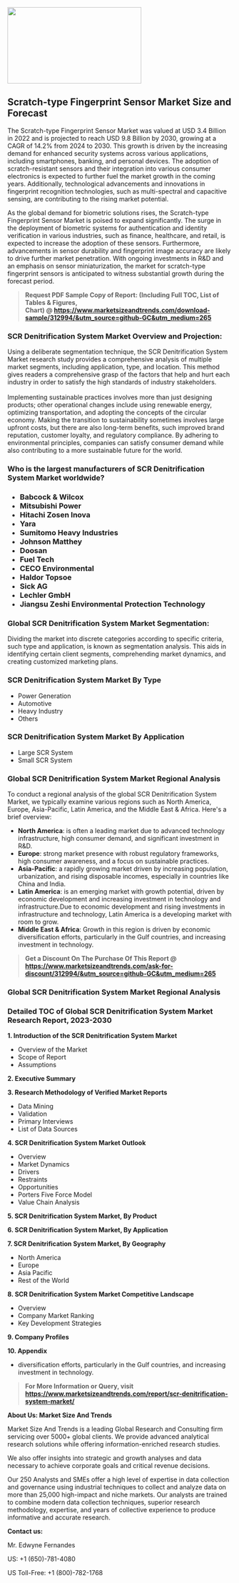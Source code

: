 <p><img class="alignnone size-medium wp-image-20088" src="https://ffe5etoiles.com/wp-content/uploads/2024/12/MST1-300x171.png" alt="" width="300" height="171" /></p><h2>Scratch-type Fingerprint Sensor Market Size and Forecast</h2><p>The Scratch-type Fingerprint Sensor Market was valued at USD 3.4 Billion in 2022 and is projected to reach USD 9.8 Billion by 2030, growing at a CAGR of 14.2% from 2024 to 2030. This growth is driven by the increasing demand for enhanced security systems across various applications, including smartphones, banking, and personal devices. The adoption of scratch-resistant sensors and their integration into various consumer electronics is expected to further fuel the market growth in the coming years. Additionally, technological advancements and innovations in fingerprint recognition technologies, such as multi-spectral and capacitive sensing, are contributing to the rising market potential.</p><p>As the global demand for biometric solutions rises, the Scratch-type Fingerprint Sensor Market is poised to expand significantly. The surge in the deployment of biometric systems for authentication and identity verification in various industries, such as finance, healthcare, and retail, is expected to increase the adoption of these sensors. Furthermore, advancements in sensor durability and fingerprint image accuracy are likely to drive further market penetration. With ongoing investments in R&D and an emphasis on sensor miniaturization, the market for scratch-type fingerprint sensors is anticipated to witness substantial growth during the forecast period.</p></p><blockquote id="" class=""><strong>Request PDF Sample Copy of Report: (Including Full TOC, List of Tables &amp; Figures, Chart)&nbsp;@&nbsp;<strong><a href="https://www.marketsizeandtrends.com/download-sample/312994/&utm_source=github-GC&utm_medium=265" target="_blank">https://www.marketsizeandtrends.com/download-sample/312994/&utm_source=github-GC&utm_medium=265</a></strong></strong></blockquote><h3 id="" class="">SCR Denitrification System Market&nbsp;Overview and Projection:</h3><p id="" class="">Using a deliberate segmentation technique, the SCR Denitrification System Market research study provides a comprehensive analysis of multiple market segments, including application, type, and location. This method gives readers a comprehensive grasp of the factors that help and hurt each industry in order to satisfy the high standards of industry stakeholders. <br /> <br />Implementing sustainable practices involves more than just designing products; other operational changes include using renewable energy, optimizing transportation, and adopting the concepts of the circular economy. Making the transition to sustainability sometimes involves large upfront costs, but there are also long-term benefits, such improved brand reputation, customer loyalty, and regulatory compliance. By adhering to environmental principles, companies can satisfy consumer demand while also contributing to a more sustainable future for the world.</p><h3 id="" class="">Who is the largest manufacturers of&nbsp;SCR Denitrification System Market worldwide?</h3><h3 class=""><p><ul><li>Babcock & Wilcox </li><li> Mitsubishi Power </li><li> Hitachi Zosen Inova </li><li> Yara </li><li> Sumitomo Heavy Industries </li><li> Johnson Matthey </li><li> Doosan </li><li> Fuel Tech </li><li> CECO Environmental </li><li> Haldor Topsoe </li><li> Sick AG </li><li> Lechler GmbH </li><li> Jiangsu Zeshi Environmental Protection Technology</li></ul></p></h3><h3 id="" class="">Global&nbsp;SCR Denitrification System Market Segmentation:</h3><p id="" class="">Dividing the market into discrete categories according to specific criteria, such type and application, is known as segmentation analysis. This aids in identifying certain client segments, comprehending market dynamics, and creating customized marketing plans.</p><h3 id="" class="">SCR Denitrification System Market&nbsp;By Type</h3><p><p><ul><li>Power Generation</li><li> Automotive</li><li> Heavy Industry</li><li> Others</p></li></ul></p></p><h3 id="" class="">SCR Denitrification System Market&nbsp;By Application</h3><p class=""><p><ul><li>Large SCR System</li><li> Small SCR System</li></ul></p></p><h3 id="" class="">Global SCR Denitrification System Market Regional Analysis</h3><p id="" class="">To conduct a regional analysis of the global SCR Denitrification System Market, we typically examine various regions such as North America, Europe, Asia-Pacific, Latin America, and the Middle East &amp; Africa. Here's a brief overview:</p><ul><li><strong>North America</strong>: is often a leading market due to advanced technology infrastructure, high consumer demand, and significant investment in R&amp;D.</li><li><strong>Europe</strong>: strong market presence with robust regulatory frameworks, high consumer awareness, and a focus on sustainable practices.</li><li><strong>Asia-Pacific</strong>: a rapidly growing market driven by increasing population, urbanization, and rising disposable incomes, especially in countries like China and India.</li><li><strong>Latin America</strong>: is an emerging market with growth potential, driven by economic development and increasing investment in technology and infrastructure.Due to economic development and rising investments in infrastructure and technology, Latin America is a developing market with room to grow.</li><li><strong>Middle East &amp; Africa</strong>: Growth in this region is driven by economic diversification efforts, particularly in the Gulf countries, and increasing investment in technology.</li></ul><blockquote id="" class=""><strong>Get a Discount On The Purchase Of This Report @ <strong><a href="https://www.marketsizeandtrends.com/ask-for-discount/312994/&utm_source=github-GC&utm_medium=265" target="_blank">https://www.marketsizeandtrends.com/ask-for-discount/312994/&utm_source=github-GC&utm_medium=265</a></strong></strong></blockquote><h3 id="" class="">Global SCR Denitrification System Market Regional Analysis</h3><h3 id="" class="">Detailed TOC of Global SCR Denitrification System Market Research Report, 2023-2030</h3><p id="" class=""><strong>1. Introduction of the SCR Denitrification System Market</strong></p><ul><li>Overview of the Market</li><li>Scope of Report</li><li>Assumptions</li></ul><p id="" class=""><strong>2. Executive Summary</strong></p><p id="" class=""><strong>3. Research Methodology of Verified Market Reports</strong></p><ul><li>Data Mining</li><li>Validation</li><li>Primary Interviews</li><li>List of Data Sources</li></ul><p id="" class=""><strong>4. SCR Denitrification System Market Outlook</strong></p><ul><li>Overview</li><li>Market Dynamics</li><li>Drivers</li><li>Restraints</li><li>Opportunities</li><li>Porters Five Force Model</li><li>Value Chain Analysis</li></ul><p id="" class=""><strong>5. SCR Denitrification System Market, By Product</strong></p><p id="" class=""><strong>6. SCR Denitrification System Market, By Application</strong></p><p id="" class=""><strong>7. SCR Denitrification System Market, By Geography</strong></p><ul><li>North America</li><li>Europe</li><li>Asia Pacific</li><li>Rest of the World</li></ul><p id="" class=""><strong>8. SCR Denitrification System Market Competitive Landscape</strong></p><ul><li>Overview</li><li>Company Market Ranking</li><li>Key Development Strategies</li></ul><p id="" class=""><strong>9. Company Profiles</strong></p><p id="" class=""><strong>10. Appendix</strong></p><ul><li>diversification efforts, particularly in the Gulf countries, and increasing investment in technology.</li></ul><blockquote id="" class=""><strong>For More Information or Query, visit <strong><strong><a href="https://www.marketsizeandtrends.com/report/scr-denitrification-system-market/" target="_blank">https://www.marketsizeandtrends.com/report/scr-denitrification-system-market/</a></strong></strong></strong></blockquote><p id="" class=""><strong>About Us: Market Size And Trends</strong></p><p id="" class="">Market Size And Trends is a leading Global Research and Consulting firm servicing over 5000+ global clients. We provide advanced analytical research solutions while offering information-enriched research studies.</p><p id="" class="">We also offer insights into strategic and growth analyses and data necessary to achieve corporate goals and critical revenue decisions.</p><p id="" class="">Our 250 Analysts and SMEs offer a high level of expertise in data collection and governance using industrial techniques to collect and analyze data on more than 25,000 high-impact and niche markets. Our analysts are trained to combine modern data collection techniques, superior research methodology, expertise, and years of collective experience to produce informative and accurate research.</p><p id="" class=""><strong>Contact us:</strong></p><p id="" class="">Mr. Edwyne Fernandes</p><p id="" class="">US: +1 (650)-781-4080</p><p id="" class="">US Toll-Free: +1 (800)-782-1768</p>

